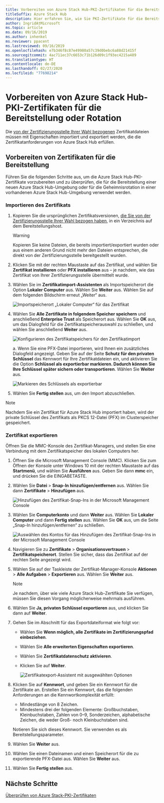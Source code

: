 ```yaml
---
title: Vorbereiten von Azure Stack Hub-PKI-Zertifikaten für die Bereitstellung oder Rotation
titleSuffix: Azure Stack Hub
description: Hier erfahren Sie, wie Sie PKI-Zertifikate für die Bereitstellung integrierter Azure Stack Hub-Systeme oder für die Rotation von Geheimnissen in einer vorhandenen Azure Stack Hub-Umgebung vorbereiten.
author: IngridAtMicrosoft
ms.topic: article
ms.date: 09/16/2019
ms.author: inhenkel
ms.reviewer: ppacent
ms.lastreviewed: 09/16/2019
ms.openlocfilehash: e7b346f8c87e49980a57c39d0bebc6a88d21415f
ms.sourcegitcommit: 4ac711ec37c6653c71b126d09c1f93ec4215a489
ms.translationtype: HT
ms.contentlocale: de-DE
ms.lasthandoff: 02/27/2020
ms.locfileid: "77698214"
---
```

# <a name="prepare-azure-stack-hub-pki-certificates-for-deployment-or-rotation"></a>Vorbereiten von Azure Stack Hub-PKI-Zertifikaten für die Bereitstellung oder Rotation

Die [von der Zertifizierungsstelle Ihrer Wahl bezogenen](azure-stack-get-pki-certs.md) Zertifikatdateien müssen mit Eigenschaften importiert und exportiert werden, die die Zertifikatanforderungen von Azure Stack Hub erfüllen.

## <a name="prepare-certificates-for-deployment"></a>Vorbereiten von Zertifikaten für die Bereitstellung

Führen Sie die folgenden Schritte aus, um die Azure Stack Hub-PKI-Zertifikate vorzubereiten und zu überprüfen, die für die Bereitstellung einer neuen Azure Stack Hub-Umgebung oder für die Geheimnisrotation in einer vorhandenen Azure Stack Hub-Umgebung verwendet werden.

### <a name="import-the-certificate"></a>Importieren des Zertifikats

1. Kopieren Sie die ursprünglichen Zertifikatsversionen, [die Sie von der Zertifizierungsstelle Ihrer Wahl bezogen haben](azure-stack-get-pki-certs.md), in ein Verzeichnis auf dem Bereitstellungshost. 
   > [!WARNING]
   > Kopieren Sie keine Dateien, die bereits importiert/exportiert wurden oder aus einem anderen Grund nicht mehr den Dateien entsprechen, die direkt von der Zertifizierungsstelle bereitgestellt wurden.

1. Klicken Sie mit der rechten Maustaste auf das Zertifikat, und wählen Sie **Zertifikat installieren** oder **PFX installieren** aus – je nachdem, wie das Zertifikat von Ihrer Zertifizierungsstelle übermittelt wurde.

1. Wählen Sie im **Zertifikatimport-Assistenten** als Importspeicherort die Option **Lokaler Computer** aus. Wählen Sie **Weiter** aus. Wählen Sie auf dem folgenden Bildschirm erneut „Weiter“ aus.

    ![Importspeicherort „Lokaler Computer“ für das Zertifikat](./media/prepare-pki-certs/1.png)

1. Wählen Sie **Alle Zertifikate in folgendem Speicher speichern** und anschließend **Enterprise Trust** als Speicherort aus. Wählen Sie **OK** aus, um das Dialogfeld für die Zertifikatspeicherauswahl zu schließen, und wählen Sie anschließend **Weiter** aus.

   ![Konfigurieren des Zertifikatspeichers für den Zertifikatimport](./media/prepare-pki-certs/3.png)

   a. Wenn Sie eine PFX-Datei importieren, wird Ihnen ein zusätzliches Dialogfeld angezeigt. Geben Sie auf der Seite **Schutz für den privaten Schlüssel** das Kennwort für Ihre Zertifikatdateien ein, und aktivieren Sie die Option **Schlüssel als exportierbar markieren. Dadurch können Sie Ihre Schlüssel später sichern oder transportieren**. Wählen Sie **Weiter** aus.

   ![Markieren des Schlüssels als exportierbar](./media/prepare-pki-certs/2.png)

1. Wählen Sie **Fertig stellen** aus, um den Import abzuschließen.

> [!NOTE]
> Nachdem Sie ein Zertifikat für Azure Stack Hub importiert haben, wird der private Schlüssel des Zertifikats als PKCS 12-Datei (PFX) im Clusterspeicher gespeichert.

### <a name="export-the-certificate"></a>Zertifikat exportieren

Öffnen Sie die MMC-Konsole des Zertifikat-Managers, und stellen Sie eine Verbindung mit dem Zertifikatspeicher des lokalen Computers her.

1. Öffnen Sie die Microsoft Management Console (MMC). Klicken Sie zum Öffnen der Konsole unter Windows 10 mit der rechten Maustaste auf das **Startmenü**, und wählen Sie **Ausführen** aus. Geben Sie dann **mmc** ein, und drücken Sie die EINGABETASTE.

2. Wählen Sie **Datei** > **Snap-In hinzufügen/entfernen** aus. Wählen Sie dann **Zertifikate** > **Hinzufügen** aus.

    ![Hinzufügen des Zertifikat-Snap-Ins in der Microsoft Management Console](./media/prepare-pki-certs/mmc-2.png)

3. Wählen Sie **Computerkonto** und dann **Weiter** aus. Wählen Sie **Lokaler Computer** und dann **Fertig stellen** aus. Wählen Sie **OK** aus, um die Seite „Snap-In hinzufügen/entfernen“ zu schließen.

    ![Auswählen des Kontos für das Hinzufügen des Zertifikat-Snap-Ins in der Microsoft Management Console](./media/prepare-pki-certs/mmc-3.png)

4. Navigieren Sie zu **Zertifikate** > **Organisationsvertrauen** > **Zertifikatspeicherort**. Stellen Sie sicher, dass das Zertifikat auf der rechten Seite angezeigt wird.

5. Wählen Sie auf der Taskleiste der Zertifikat-Manager-Konsole **Aktionen** > **Alle Aufgaben** > **Exportieren** aus. Wählen Sie **Weiter** aus.

   > [!NOTE]
   > Je nachdem, über wie viele Azure Stack Hub-Zertifikate Sie verfügen, müssen Sie diesen Vorgang möglicherweise mehrmals ausführen.

6. Wählen Sie **Ja, privaten Schlüssel exportieren** aus, und klicken Sie dann auf **Weiter**.

7. Gehen Sie im Abschnitt für das Exportdateiformat wie folgt vor:
    
   - Wählen Sie **Wenn möglich, alle Zertifikate im Zertifizierungspfad einbeziehen**.  
   - Wählen Sie **Alle erweiterten Eigenschaften exportieren**.  
   - Wählen Sie **Zertifikatdatenschutz aktivieren**.  
   - Klicken Sie auf **Weiter**.  
    
     ![Zertifikatexport-Assistent mit ausgewählten Optionen](./media/prepare-pki-certs/azure-stack-save-cert.png)

8. Klicken Sie auf **Kennwort**, und geben Sie ein Kennwort für die Zertifikate an. Erstellen Sie ein Kennwort, das die folgenden Anforderungen an die Kennwortkomplexität erfüllt:

    * Mindestlänge von 8 Zeichen.
    * Mindestens drei der folgenden Elemente: Großbuchstaben, Kleinbuchstaben, Zahlen von 0–9, Sonderzeichen, alphabetische Zeichen, die weder Groß- noch Kleinbuchstaben sind.

    Notieren Sie sich dieses Kennwort. Sie verwenden es als Bereitstellungsparameter.

9. Wählen Sie **Weiter** aus.

10. Wählen Sie einen Dateinamen und einen Speicherort für die zu exportierende PFX-Datei aus. Wählen Sie **Weiter** aus.

11. Wählen Sie **Fertig stellen** aus.

## <a name="next-steps"></a>Nächste Schritte

[Überprüfen von Azure Stack-PKI-Zertifikaten](azure-stack-validate-pki-certs.md)